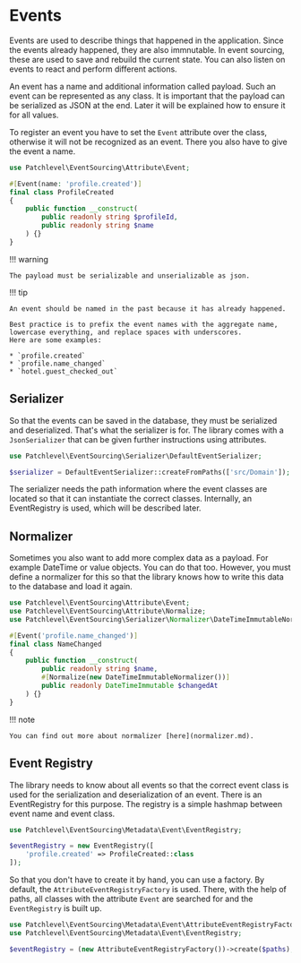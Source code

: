 # Events

Events are used to describe things that happened in the application. 
Since the events already happened, they are also immnutable. 
In event sourcing, these are used to save and rebuild the current state. 
You can also listen on events to react and perform different actions.

An event has a name and additional information called payload.
Such an event can be represented as any class.
It is important that the payload can be serialized as JSON at the end. 
Later it will be explained how to ensure it for all values.

To register an event you have to set the `Event` attribute over the class, 
otherwise it will not be recognized as an event. 
There you also have to give the event a name.

```php
use Patchlevel\EventSourcing\Attribute\Event;

#[Event(name: 'profile.created')]
final class ProfileCreated
{
    public function __construct(
        public readonly string $profileId,
        public readonly string $name
    ) {}
}
```

!!! warning

    The payload must be serializable and unserializable as json.

!!! tip

    An event should be named in the past because it has already happened.

    Best practice is to prefix the event names with the aggregate name, lowercase everything, and replace spaces with underscores.
    Here are some examples:

    * `profile.created`
    * `profile.name_changed`
    * `hotel.guest_checked_out`

## Serializer

So that the events can be saved in the database, they must be serialized and deserialized.
That's what the serializer is for. 
The library comes with a `JsonSerializer` that can be given further instructions using attributes.

```php
use Patchlevel\EventSourcing\Serializer\DefaultEventSerializer;

$serializer = DefaultEventSerializer::createFromPaths(['src/Domain']);
```

The serializer needs the path information where the event classes are located 
so that it can instantiate the correct classes. 
Internally, an EventRegistry is used, which will be described later.

## Normalizer

Sometimes you also want to add more complex data as a payload. For example DateTime or value objects.
You can do that too. However, you must define a normalizer for this 
so that the library knows how to write this data to the database and load it again.

```php
use Patchlevel\EventSourcing\Attribute\Event;
use Patchlevel\EventSourcing\Attribute\Normalize;
use Patchlevel\EventSourcing\Serializer\Normalizer\DateTimeImmutableNormalizer;

#[Event('profile.name_changed')]
final class NameChanged
{
    public function __construct(
        public readonly string $name,
        #[Normalize(new DateTimeImmutableNormalizer())]
        public readonly DateTimeImmutable $changedAt
    ) {}
}
```

!!! note

    You can find out more about normalizer [here](normalizer.md).    

## Event Registry

The library needs to know about all events 
so that the correct event class is used for the serialization and deserialization of an event.
There is an EventRegistry for this purpose. The registry is a simple hashmap between event name and event class.

```php
use Patchlevel\EventSourcing\Metadata\Event\EventRegistry;

$eventRegistry = new EventRegistry([
    'profile.created' => ProfileCreated::class
]);
```

So that you don't have to create it by hand, you can use a factory.
By default, the `AttributeEventRegistryFactory` is used. 
There, with the help of paths, all classes with the attribute `Event` are searched for 
and the `EventRegistry` is built up.

```php
use Patchlevel\EventSourcing\Metadata\Event\AttributeEventRegistryFactory;
use Patchlevel\EventSourcing\Metadata\Event\EventRegistry;

$eventRegistry = (new AttributeEventRegistryFactory())->create($paths);
```
